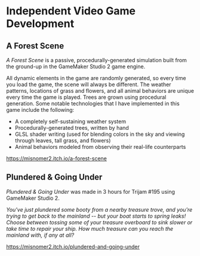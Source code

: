 # Independent Video Game Development

## A Forest Scene

*A Forest Scene* is a passive, procedurally-generated simulation built from the ground-up in the GameMaker Studio 2 game engine.

All dynamic elements in the game are randomly generated, so every time you load the game, the scene will always be different. The weather patterns, locations of grass and flowers, and all animal behaviors are unique every time the game is played. Trees are grown using procedural generation. Some notable technologies that I have implemented in this game include the following:

- A completely self-sustaining weather system
- Procedurally-generated trees, written by hand
- GLSL shader writing (used for blending colors in the sky and viewing through leaves, tall grass, and flowers)
- Animal behaviors modeled from observing their real-life counterparts

https://misnomer2.itch.io/a-forest-scene

## Plundered & Going Under

*Plundered & Going Under* was made in 3 hours for Trijam #195 using GameMaker Studio 2.

*You've just plundered some booty from a nearby treasure trove, and you're trying to get back to the mainland -- but your boat starts to spring leaks! Choose between tossing some of your treasure overboard to sink slower or take time to repair your ship. How much treasure can you reach the mainland with, if any at all?*

https://misnomer2.itch.io/plundered-and-going-under
